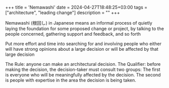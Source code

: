+++
title = 'Nemawashi'
date = 2024-04-27T18:48:25+03:00
tags = ["architecture", "leading change"]
description =  ""
+++

Nemawashi (根回し) in Japanese means an informal process of quietly laying the foundation for some proposed change or project, by talking to the people concerned, gathering support and feedback, and so forth

Put more effort and time into searching for and involving people who either will have strong opinions about a large decision or will be affected by that large decision

The Rule: anyone can make an architectural decision.
The Qualifier: before making the decision, the decision-taker must consult two groups: The first is everyone who will be meaningfully affected by the decision. The second is people with expertise in the area the decision is being taken.

